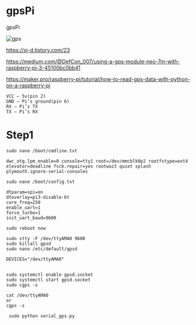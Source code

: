 # gpsPi
gpsPi

![gps](https://user-images.githubusercontent.com/17608995/90718424-db710d80-e2ec-11ea-9164-b149eae8c072.jpeg) 

https://sj-d.tistory.com/23

https://medium.com/@DefCon_007/using-a-gps-module-neo-7m-with-raspberry-pi-3-45100bc0bb41

https://maker.pro/raspberry-pi/tutorial/how-to-read-gps-data-with-python-on-a-raspberry-pi

    VCC — 5v(pin 2)
    GND — Pi’s ground(pin 6)
    RX — Pi’s TX
    TX — Pi’s RX


# Step1

    sudo nano /boot/cmdline.txt

    dwc_otg.lpm_enable=0 console=tty1 root=/dev/mmcblk0p2 rootfstype=ext4 elevator=deadline fsck.repair=yes rootwait quiet splash plymouth.ignore-serial-consoles

    sudo nano /boot/config.txt

    dtparam=spi=on
    dtoverlay=pi3-disable-bt
    core_freq=250
    enable_uart=1
    force_turbo=1
    init_uart_baud=9600

    sudo reboot now

    sudo stty -F /dev/ttyAMA0 9600
    sudo killall gpsd
    sudo nano /etc/default/gpsd

    DEVICES="/dev/ttyAMA0"


    sudo systemctl enable gpsd.socket
    sudo systemctl start gpsd.socket 
    sudo cgps -s

    cat /dev/ttyAMA0
    or
    cgps -s

     sudo python serial_gps.py




